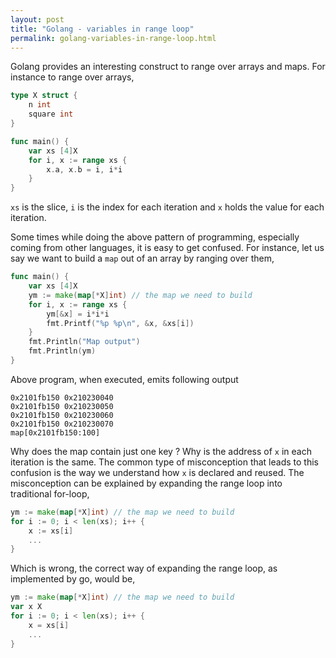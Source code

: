 ```yaml
---
layout: post
title: "Golang - variables in range loop"
permalink: golang-variables-in-range-loop.html
---
```


Golang provides an interesting construct to range over arrays and maps. For
instance to range over arrays,

```go
type X struct {
    n int
    square int
}

func main() {
    var xs [4]X
    for i, x := range xs {
        x.a, x.b = i, i*i
    }
}
```

`xs` is the slice, `i` is the index for each iteration and `x` holds the value
for each iteration.

Some times while doing the above pattern of programming, especially coming
from other languages, it is easy to get confused. For instance, let us say we
want to build a `map` out of an array by ranging over them,

```go
func main() {
    var xs [4]X
    ym := make(map[*X]int) // the map we need to build
    for i, x := range xs {
        ym[&x] = i*i*i
        fmt.Printf("%p %p\n", &x, &xs[i])
    }
    fmt.Println("Map output")
    fmt.Println(ym)
}
```

Above program, when executed, emits following output

```text
0x2101fb150 0x210230040
0x2101fb150 0x210230050
0x2101fb150 0x210230060
0x2101fb150 0x210230070
map[0x2101fb150:100]
```

Why does the map contain just one key ? Why is the address of `x` in each
iteration is the same. The common type of misconception that leads to this
confusion is the way we understand how `x` is declared and reused. The
misconception can be explained by expanding the range loop into traditional
for-loop,

```go
ym := make(map[*X]int) // the map we need to build
for i := 0; i < len(xs); i++ {
    x := xs[i]
    ...
}
```

Which is wrong, the correct way of expanding the range loop, as implemented by
go, would be,

```go
ym := make(map[*X]int) // the map we need to build
var x X
for i := 0; i < len(xs); i++ {
    x = xs[i]
    ...
}
```
